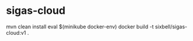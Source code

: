 # sigas-cloud

mvn clean install
eval $(minikube docker-env)
docker build -t sixbell/sigas-cloud:v1 .